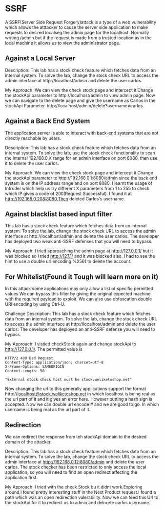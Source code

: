 # SSRF

A SSRF(Server Side Request Forgery)attack is a type of a web vulnerability which allows the atttacker to cause the server side application to make requests to desired localseg.the admin page for the localhost.
Normally writing /admin  but if the request is made from a trusted location as in the local machine it allows us to view the administrator page.

## Against a Local Server

Description: This lab has a stock check feature which fetches data from an internal system.
To solve the lab, change the stock check URL to access the admin interface at http://localhost/admin and delete the user carlos. 

My Approach:
We can view the check stock page and intercept it.Change the stockApi parameter to http://localhost/admin to view admin page.
Now  we can navigate to the delete page and give the username as Carlos in the stockApi Parameter.
http://localhost/admin/delete?username=carlos 

## Against a Back End System
The application server is able to interact with back-end systems that are not directly reachable by users.

Description:  This lab has a stock check feature which fetches data from an internal system.
To solve the lab, use the stock check functionality to scan the internal 192.168.0.X range for an admin interface on port 8080, then use it to delete the user carlos. 

My Approach:
We can view the check stock page and intercept it.Change the stockApi parameter to http://192.168.0.1:8080/admin since the back end system is on the IP address range and on port 8080.
I learnt the usage of Intruder which help us try different X parameters from 1 to 255 to check which IP gives a code of 200(Request Successful).
I found it at http://192.168.0.208:8080.Then deleted Carlos's username.

## Against blacklist based input filter
 This lab has a stock check feature which fetches data from an internal system.
To solve the lab, change the stock check URL to access the admin interface at http://localhost/admin and delete the user carlos.
The developer has deployed two weak anti-SSRF defenses that you will need to bypass.


My Approach:
I tried approaching the admin page at http://127.0.0.1/ but it was blocked so I tried http://127.1/ and it was blocked also.
I had to see the hint to use a double url encoding %2561 to delete the account.

## For Whitelist(Found it Tough will learn more on it)
In this attack some applications may only allow a list of specific permitted values.We can bypass this filter by giving the original expected machine with the required payload to exploit.
We can also use obfuscation double URl encoding by using Ctrl-U.

Challenge Description:
 This lab has a stock check feature which fetches data from an internal system.
To solve the lab, change the stock check URL to access the admin interface at http://localhost/admin and delete the user carlos.
The developer has deployed an anti-SSRF defense you will need to bypass. 
 	
My Approach:
I vistied checkStock again and change stockApi to http://127.0.0.1/.
The permitted value is 

```
HTTP/2 400 Bad Request
Content-Type: application/json; charset=utf-8
X-Frame-Options: SAMEORIGIN
Content-Length: 58

"External stock check host must be stock.weliketoshop.net"
```
 
Now changing the url to this generally applications support the format http://localhost@stock.weliketoshop.net in which localhost is being real as the url part of it and it gives an error here.
However putting a hash sign is accepted.
Now we can double url encode # and we are good to go.
In which username is being real as the url part of it.

## Redirection
We can redirect the response from teh stockApi domain to the desired domain of the attacker.

Description: This lab has a stock check feature which fetches data from an internal system.
To solve the lab, change the stock check URL to access the admin interface at http://192.168.0.12:8080/admin and delete the user carlos.
The stock checker has been restricted to only access the local application, so you will need to find an open redirect affecting the application first. 

My Approach:
I tried with the check Stock bu it didnt work.Exploring around,I found pretty interesting stuff in the Next Product request.I found a path which was an open redirection vulerability.
Now we can feed this Url to the stockApi for it to redirect us to admin and delr=ete carlos username.


